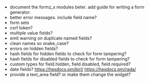 - document the formz_x modules beter. add guide for writing a form generator.
- better error messages.  include field name?
- form sets
- csrf token?
- multiple value fields?
- emit warning on duplicate named fields?
- clean names so snake_case?
- errors on hidden fields?
- hash fields for hidden fields to check for form tampering?
- hash fields for disabled fields to check for form tampering?
- custom types for field.hidden, field.disabled, field.required?
- date fields? https://hexdocs.pm/birl/ https://hexdocs.pm/rada/
- provide a text_area field? or make them change the widget?
